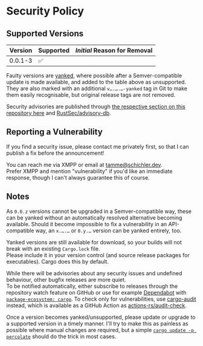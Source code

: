 # Security Policy

## Supported Versions

| Version | Supported          | ***Initial*** Reason for Removal |
| ------- | ------------------ | -------------------------------- |
| 0.0.1-3 | :white_check_mark: |                                  |

Faulty versions are [yanked](https://doc.rust-lang.org/cargo/commands/cargo-yank.html), where possible after a Semver-compatible update is made available, and added to the table above as unsupported.  
They are also marked with an additional `v….….…-yanked` tag in Git to make them easily recognisable, but original release tags are not removed.

Security advisories are published through [the respective section on this repository here](https://github.com/Tamschi/percolate/security/advisories) and [RustSec/advisory-db](https://github.com/RustSec/advisory-db).

## Reporting a Vulnerability

If you find a security issue, please contact me privately first, so that I can publish a fix before the announcement!

You can reach me via XMPP or email at [tamme@schichler.dev](mailto:tamme@schichler.dev).  
Prefer XMPP and mention "vulnerability" if you'd like an immediate response, though I can't always guarantee this of course.

## Notes

As `0.0.z` versions cannot be upgraded in a Semver-compatible way, these can be yanked without an automatically resolved alternative becoming available.
Should it become impossible to fix a vulnerability in an API-compatible way, an `x.….…` or `0.y.…` version can be yanked entirely, too.

Yanked versions are still available for download, so your builds will not break with an existing `Cargo.lock` file.  
Please include it in your version control (and source release packages for executables). Cargo does this by default.

While there will be advisories about any security issues and undefined behaviour, other bugfix releases are more quiet.  
To be notified automatically, either subscribe to releases through the repository watch feature on GitHub or use for example [Dependabot] with [`package-ecosystem: cargo`](https://docs.github.com/en/code-security/supply-chain-security/keeping-your-dependencies-updated-automatically/configuration-options-for-dependency-updates#package-ecosystem).
To check only for vulnerabilities, use [cargo-audit](https://github.com/RustSec/rustsec/tree/main/cargo-audit#readme) instead, which is available as a GitHub Action as [actions-rs/audit-check](https://github.com/actions-rs/audit-check#readme).

Once a version becomes yanked/unsupported, please update or upgrade to a supported version in a timely manner.
I'll try to make this as painless as possible where manual changes are required, but a simple [`cargo update -p percolate`](https://doc.rust-lang.org/cargo/commands/cargo-update.html) should do the trick in most cases.

[Dependabot]: https://docs.github.com/en/code-security/supply-chain-security/keeping-your-dependencies-updated-automatically
